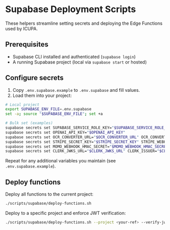 # Supabase Deployment Scripts

These helpers streamline setting secrets and deploying the Edge Functions used by ICUPA.

## Prerequisites

- Supabase CLI installed and authenticated (`supabase login`)
- A running Supabase project (local via `supabase start` or hosted)

## Configure secrets

1) Copy `.env.supabase.example` to `.env.supabase` and fill values.
2) Load them into your project:

```bash
# Local project
export SUPABASE_ENV_FILE=.env.supabase
set -a; source "$SUPABASE_ENV_FILE"; set +a

# Bulk set (examples)
supabase secrets set SUPABASE_SERVICE_ROLE_KEY="$SUPABASE_SERVICE_ROLE_KEY"
supabase secrets set OPENAI_API_KEY="$OPENAI_API_KEY"
supabase secrets set OCR_CONVERTER_URL="$OCR_CONVERTER_URL" OCR_CONVERTER_TOKEN="$OCR_CONVERTER_TOKEN"
supabase secrets set STRIPE_SECRET_KEY="$STRIPE_SECRET_KEY" STRIPE_WEBHOOK_SECRET="$STRIPE_WEBHOOK_SECRET"
supabase secrets set MOMO_WEBHOOK_HMAC_SECRET="$MOMO_WEBHOOK_HMAC_SECRET" AIRTEL_WEBHOOK_HMAC_SECRET="$AIRTEL_WEBHOOK_HMAC_SECRET"
supabase secrets set CLERK_JWKS_URL="$CLERK_JWKS_URL" CLERK_ISSUER="$CLERK_ISSUER"
```

Repeat for any additional variables you maintain (see `.env.supabase.example`).

## Deploy functions

Deploy all functions to the current project:

```bash
./scripts/supabase/deploy-functions.sh
```

Deploy to a specific project and enforce JWT verification:

```bash
./scripts/supabase/deploy-functions.sh --project <your-ref> --verify-jwt
```

